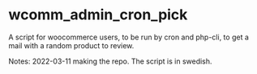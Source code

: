 # wcomm_admin_cron_pick
A script for woocommerce users, to be run by cron and php-cli, to get a mail with a random product to review.

Notes:
2022-03-11 making the repo. The script is in swedish.
